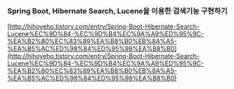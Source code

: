 ### Spring Boot, Hibernate Search, Lucene을 이용한 검색기능 구현하기

[http://hihoyeho.tistory.com/entry/Spring-Boot-Hibernate-Search-Lucene%EC%9D%84-%EC%9D%B4%EC%9A%A9%ED%95%9C-%EA%B2%80%EC%83%89%EA%B8%B0%EB%8A%A5-%EA%B5%AC%ED%98%84%ED%95%98%EA%B8%B0](http://hihoyeho.tistory.com/entry/Spring-Boot-Hibernate-Search-Lucene%EC%9D%84-%EC%9D%B4%EC%9A%A9%ED%95%9C-%EA%B2%80%EC%83%89%EA%B8%B0%EB%8A%A5-%EA%B5%AC%ED%98%84%ED%95%98%EA%B8%B0)

